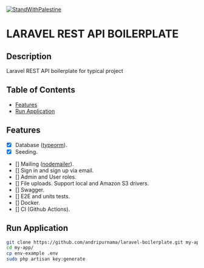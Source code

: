 [![StandWithPalestine](https://github.com/Safouene1/support-palestine-banner/blob/master/StandWithPalestine.svg)](https://github.com/Safouene1/support-palestine-banner)

# LARAVEL REST API BOILERPLATE


## Description <!-- omit in toc -->

Laravel REST API boilerplate for typical project


## Table of Contents <!-- omit in toc -->

- [Features](#features)
- [Run Application](#Run-application)


## Features

- [x] Database ([typeorm](https://www.npmjs.com/package/typeorm)).
- [x] Seeding.
- [] Mailing ([nodemailer](https://www.npmjs.com/package/nodemailer)).
- [] Sign in and sign up via email.
- [] Admin and User roles.
- [] File uploads. Support local and Amazon S3 drivers.
- [] Swagger.
- [] E2E and units tests.
- [] Docker.
- [] CI (Github Actions).

## Run Application
```bash
git clone https://github.com/andripurnama/laravel-boilerplate.git my-app
cd my-app/
cp env-example .env
sudo php artisan key:generate
